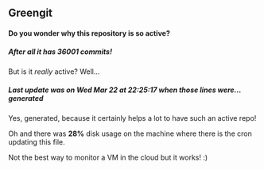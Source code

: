 ## Greengit

#### Do you wonder why this repository is so active?

##### After all it has 36001 commits!

But is it *really* active? Well...

##### Last update was on Wed Mar 22 at 22:25:17 when those lines were... generated

Yes, generated, because it certainly helps a lot to have such an active repo!

Oh and there was **28%** disk usage on the machine
where there is the cron updating this file.

Not the best way to monitor a VM in the cloud but it works! :)
